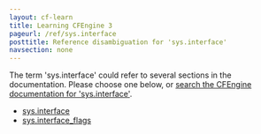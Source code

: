 ```yaml
---
layout: cf-learn
title: Learning CFEngine 3
pageurl: /ref/sys.interface
posttitle: Reference disambiguation for 'sys.interface'
navsection: none
---
```


The term 'sys.interface' could refer to several sections in the documentation. Please choose one below, or
[search the CFEngine documentation for 'sys.interface'](http://docs.cfengine.com/latest/search.html?q=sys.interface).

- [sys.interface](http://docs.cfengine.com/latest/reference-special-variables-sys.html#sys-interface)
- [sys.interface_flags](http://docs.cfengine.com/latest/reference-special-variables-sys.html#sys-interface_flags)
